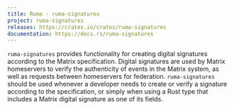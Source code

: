 ```yaml
---
title: Ruma - ruma-signatures
project: ruma-signatures
releases: https://crates.io/crates/ruma-signatures
documentation: https://docs.rs/ruma-signatures
---
```


`ruma-signatures` provides functionality for creating digital signatures according to the Matrix specification.
Digital signatures are used by Matrix homeservers to verify the authenticity of events in the Matrix system, as well as requests between homeservers for federation.
`ruma-signatures` should be used whenever a developer needs to create or verify a signature according to the specification, or simply when using a Rust type that includes a Matrix digital signature as one of its fields.
